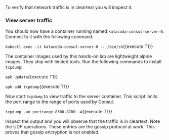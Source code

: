 To verify that network traffic is in cleartext you will inspect it.

### View server traffic

You should now have a container running named `katacoda-consul-server-0`. Connect
to it with the following command:

`kubectl exec -it katacoda-consul-server-0 -- /bin/sh`{{execute T1}}

The container images used by this hands-on lab are lightweight alpine images. They ship with
limited tools. Run the following commands to install `tcpdump`:

`apk update`{{execute T1}}

`apk add tcpdump`{{execute T1}}

Now start `tcpdump` to view traffic to the server container. This script limits the port range
to the range of ports used by Consul.

`tcpdump -an portrange 8300-8700 -A`{{execute T1}}

Inspect the output and you will observe that the traffic is in cleartext.
Note the UDP operations. These entries are the gossip protocol at work.
This proves that gossip encryption is not enabled.
